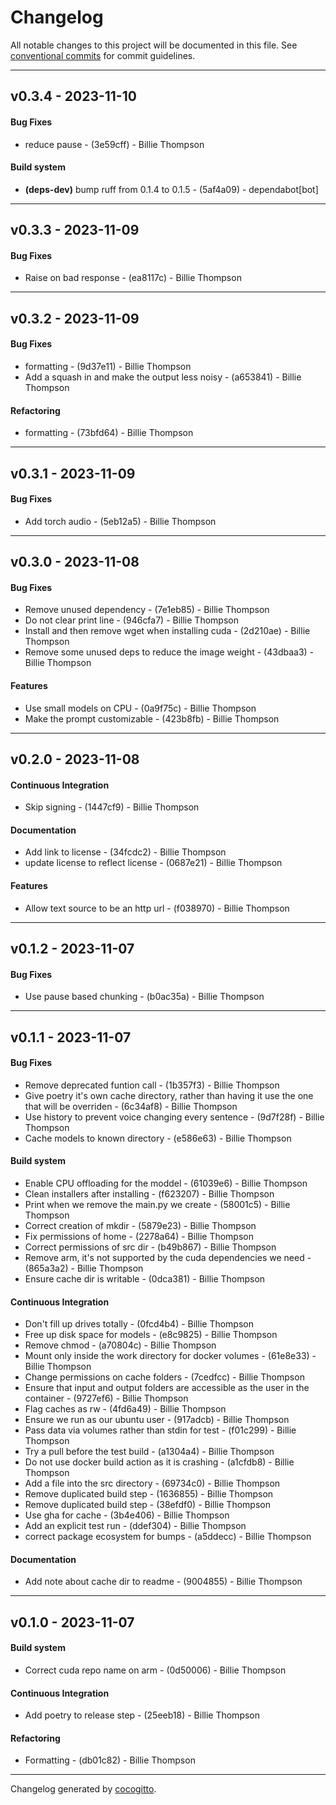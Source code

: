 # Changelog
All notable changes to this project will be documented in this file. See [conventional commits](https://www.conventionalcommits.org/) for commit guidelines.

- - -
## v0.3.4 - 2023-11-10
#### Bug Fixes
- reduce pause - (3e59cff) - Billie Thompson
#### Build system
- **(deps-dev)** bump ruff from 0.1.4 to 0.1.5 - (5af4a09) - dependabot[bot]

- - -

## v0.3.3 - 2023-11-09
#### Bug Fixes
- Raise on bad response - (ea8117c) - Billie Thompson

- - -

## v0.3.2 - 2023-11-09
#### Bug Fixes
- formatting - (9d37e11) - Billie Thompson
- Add a squash in and make the output less noisy - (a653841) - Billie Thompson
#### Refactoring
- formatting - (73bfd64) - Billie Thompson

- - -

## v0.3.1 - 2023-11-09
#### Bug Fixes
- Add torch audio - (5eb12a5) - Billie Thompson

- - -

## v0.3.0 - 2023-11-08
#### Bug Fixes
- Remove unused dependency - (7e1eb85) - Billie Thompson
- Do not clear print line - (946cfa7) - Billie Thompson
- Install and then remove wget when installing cuda - (2d210ae) - Billie Thompson
- Remove some unused deps to reduce the image weight - (43dbaa3) - Billie Thompson
#### Features
- Use small models on CPU - (0a9f75c) - Billie Thompson
- Make the prompt customizable - (423b8fb) - Billie Thompson

- - -

## v0.2.0 - 2023-11-08
#### Continuous Integration
- Skip signing - (1447cf9) - Billie Thompson
#### Documentation
- Add link to license - (34fcdc2) - Billie Thompson
- update license to reflect license - (0687e21) - Billie Thompson
#### Features
- Allow text source to be an http url - (f038970) - Billie Thompson

- - -

## v0.1.2 - 2023-11-07
#### Bug Fixes
- Use pause based chunking - (b0ac35a) - Billie Thompson

- - -

## v0.1.1 - 2023-11-07
#### Bug Fixes
- Remove deprecated funtion call - (1b357f3) - Billie Thompson
- Give poetry it's own cache directory, rather than having it use the one that will be overriden - (6c34af8) - Billie Thompson
- Use history to prevent voice changing every sentence - (9d7f28f) - Billie Thompson
- Cache models to known directory - (e586e63) - Billie Thompson
#### Build system
- Enable CPU offloading for the moddel - (61039e6) - Billie Thompson
- Clean installers after installing - (f623207) - Billie Thompson
- Print when we remove the main.py we create - (58001c5) - Billie Thompson
- Correct creation of mkdir - (5879e23) - Billie Thompson
- Fix permissions of home - (2278a64) - Billie Thompson
- Correct permissions of src dir - (b49b867) - Billie Thompson
- Remove arm, it's not supported by the cuda dependencies we need - (865a3a2) - Billie Thompson
- Ensure cache dir is writable - (0dca381) - Billie Thompson
#### Continuous Integration
- Don't fill up drives totally - (0fcd4b4) - Billie Thompson
- Free up disk space for models - (e8c9825) - Billie Thompson
- Remove chmod - (a70804c) - Billie Thompson
- Mount only inside the work directory for docker volumes - (61e8e33) - Billie Thompson
- Change permissions on cache folders - (7cedfcc) - Billie Thompson
- Ensure that input and output folders are accessible as the user in the container - (9727ef6) - Billie Thompson
- Flag caches as rw - (4fd6a49) - Billie Thompson
- Ensure we run as our ubuntu user - (917adcb) - Billie Thompson
- Pass data via volumes rather than stdin for test - (f01c299) - Billie Thompson
- Try a pull before the test build - (a1304a4) - Billie Thompson
- Do not use docker build action as it is crashing - (a1cfdb8) - Billie Thompson
- Add a file into the src directory - (69734c0) - Billie Thompson
- Remove duplicated build step - (1636855) - Billie Thompson
- Remove duplicated build step - (38efdf0) - Billie Thompson
- Use gha for cache - (3b4e406) - Billie Thompson
- Add an explicit test run - (ddef304) - Billie Thompson
- correct package ecosystem for bumps - (a5ddecc) - Billie Thompson
#### Documentation
- Add note about cache dir to readme - (9004855) - Billie Thompson

- - -

## v0.1.0 - 2023-11-07
#### Build system
- Correct cuda repo name on arm - (0d50006) - Billie Thompson
#### Continuous Integration
- Add poetry to release step - (25eeb18) - Billie Thompson
#### Refactoring
- Formatting - (db01c82) - Billie Thompson

- - -

Changelog generated by [cocogitto](https://github.com/cocogitto/cocogitto).